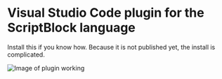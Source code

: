# Visual Studio Code plugin for the ScriptBlock language

Install this if you know how. Because it is not published yet, the install is complicated.

![Image of plugin working](https://github.com/Falcinspire/ScriptBlockPlugin/screenshot.png)
